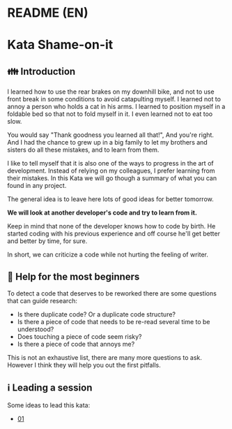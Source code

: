 # README (EN)

# Kata Shame-on-it

## :family: Introduction

I learned how to use the rear brakes on my downhill bike, and not to use front break in some 
conditions to avoid catapulting myself. I learned not to annoy a person
who holds a cat in his arms. I learned to position myself in a foldable bed so that not to fold
myself in it. I even learned not to eat too slow.

You would say "Thank goodness you learned all that!", And you're right. And I had the
chance to grew up in a big family to let my brothers and sisters do all these
mistakes, and to learn from them.

I like to tell myself that it is also one of the ways to progress in the art of development.
Instead of relying on my colleagues, I prefer learning from their mistakes. In this Kata
we will go though a summary of what you can found in any project.

The general idea is to leave here lots of good ideas for better tomorrow.

**We will look at another developer's code and try to learn from it.**

Keep in mind that none of the developer knows how to code by birth.
He started coding with his previous experience and off course he'll get better and better by time,
for sure.

In short, we can criticize a code while not hurting the feeling of writer.

## :memo: Help for the most beginners

To detect a code that deserves to be reworked there are some questions that can
guide research:
- Is there duplicate code? Or a duplicate code structure?
- Is there a piece of code that needs to be re-read several time to be understood?
- Does touching a piece of code seem risky?
- Is there a piece of code that annoys me?

This is not an exhaustive list, there are many more questions to ask. However
I think they will help you out the first pitfalls.

## :information_source: Leading a session

Some ideas to lead this kata:
- [01](/langs/en/ORGANIZER_01.md)
